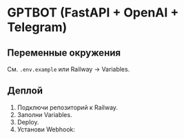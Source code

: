 # GPTBOT (FastAPI + OpenAI + Telegram)

## Переменные окружения
См. `.env.example` или Railway → Variables.

## Деплой
1) Подключи репозиторий к Railway.  
2) Заполни Variables.  
3) Deploy.  
4) Установи Webhook:
